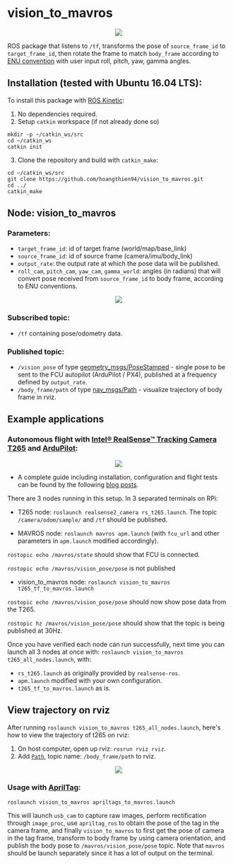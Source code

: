 # vision_to_mavros

<p align="center"><img src="https://i.imgur.com/ycQPhMi.png"/> 
  
ROS package that listens to `/tf`, transforms the pose of `source_frame_id` to `target_frame_id`, then rotate the frame to match `body_frame` according to [ENU convention](https://dev.px4.io/en/ros/external_position_estimation.html#ros_reference_frames) with user input roll, pitch, yaw, gamma angles. 

## Installation (tested with Ubuntu 16.04 LTS):
To install this package with [ROS Kinetic](http://wiki.ros.org/kinetic/Installation/Ubuntu):
1. No dependencies required.
2. Setup `catkin` workspace (if not already done so)
```
mkdir -p ~/catkin_ws/src
cd ~/catkin_ws
catkin init
```
3. Clone the repository and build with `catkin_make`:
```
cd ~/catkin_ws/src
git clone https://github.com/hoangthien94/vision_to_mavros.git
cd ../
catkin_make
```
## Node: vision_to_mavros

### Parameters:

* `target_frame_id`: id of target frame (world/map/base_link)
* `source_frame_id`: id of source frame (camera/imu/body_link)
* `output_rate`: the output rate at which the pose data will be published.
* `roll_cam`, `pitch_cam`, `yaw_cam`, `gamma_world`: angles (in radians) that will convert pose received from `source_frame_id` to body frame, according to ENU conventions.

<p align="center"><img src="https://i.imgur.com/IxkSIt2.png"/> 

### Subscribed topic:
* `/tf` containing pose/odometry data.

### Published topic:
* `/vision_pose` of type [geometry_msgs/PoseStamped](http://docs.ros.org/api/geometry_msgs/html/msg/PoseStamped.html) - single pose to be sent to the FCU autopilot (ArduPilot / PX4), published at a frequency defined by `output_rate`.
* `/body_frame/path` of type [nav_msgs/Path](http://docs.ros.org/api/nav_msgs/html/msg/Path.html) - visualize trajectory of body frame in rviz.

## Example applications
### Autonomous flight with [Intel® RealSense™ Tracking Camera T265](https://www.intelrealsense.com/tracking-camera-t265/) and [ArduPilot](http://ardupilot.org/):

<p align="center"><img src="https://i.imgur.com/YT6dGMp.png"/> 

* A complete guide including installation, configuration and flight tests can be found by the following [blog posts](https://discuss.ardupilot.org/t/gsoc-2019-integration-of-ardupilot-and-vio-tracking-camera-for-gps-less-localization-and-navigation/42394).

There are 3 nodes running in this setup. In 3 separated terminals on RPi:

* T265 node: `roslaunch realsense2_camera rs_t265.launch`. The topic `/camera/odom/sample/` and `/tf` should be published.

* MAVROS node: `roslaunch mavros apm.launch` (with `fcu_url` and other parameters in `apm.launch` modified accordingly). 

`rostopic echo /mavros/state` should show that FCU is connected.

`rostopic echo /mavros/vision_pose/pose` is not published

* vision_to_mavros node: `roslaunch vision_to_mavros t265_tf_to_mavros.launch`

`rostopic echo /mavros/vision_pose/pose` should now show pose data from the T265.

`rostopic hz /mavros/vision_pose/pose` should show that the topic is being published at 30Hz.

Once you have verified each node can run successfully, next time you can launch all 3 nodes at once with: `roslaunch vision_to_mavros t265_all_nodes.launch`, with:

* `rs_t265.launch` as originally provided by `realsense-ros`.
* `apm.launch` modified with your own configuration.
* `t265_tf_to_mavros.launch` as is.

## View trajectory on rviz
After running ```roslaunch vision_to_mavros t265_all_nodes.launch```, here's how to view the trajectory of t265 on rviz:
1. On host computer, open up rviz: `rosrun rviz rviz`.
2. Add [`Path`](http://docs.ros.org/api/nav_msgs/html/msg/Path.html), topic name: `/body_frame/path` to rviz. 

<p align="center"><img src="https://files.gitter.im/hoangthien94/NKIn/Screenshot-from-2019-06-11-18-47-46.png"/> 

### Usage with [AprilTag](https://github.com/AprilRobotics/apriltag):
```
roslaunch vision_to_mavros apriltags_to_mavros.launch
```
This will launch `usb_cam` to capture raw images, perform rectification through `image_proc`, use `apriltag_ros` to obtain the pose of the tag in the camera frame, and finally `vision_to_mavros` to first get the pose of camera in the tag frame, transform to body frame by using camera orientation, and publish the body pose to `/mavros/vision_pose/pose` topic. Note that `mavros` should be launch separately since it has a lot of output on the terminal.


